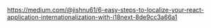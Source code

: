 https://medium.com/@jishnu61/6-easy-steps-to-localize-your-react-application-internationalization-with-i18next-8de9cc3a66a1